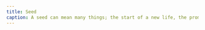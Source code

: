 ```yaml
---
title: Seed
caption: A seed can mean many things; the start of a new life, the promise of something new, and a chance for growth. This illustration is meant to portray the different possibilities life can take us.
---
```

